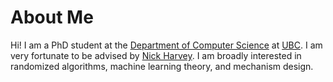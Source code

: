 About Me
======
Hi! I am a PhD student at the [Department of Computer Science](https://www.cs.ubc.ca/) at [UBC](https://www.ubc.ca/). I am very fortunate to be advised by [Nick Harvey](https://www.cs.ubc.ca/~nickhar/). I am broadly interested in randomized algorithms, machine learning theory, and mechanism design.
